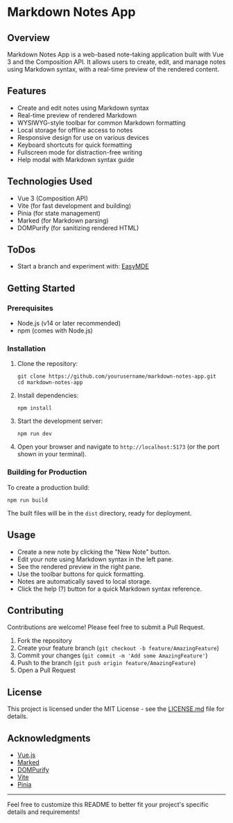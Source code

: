 # Markdown Notes App

## Overview

Markdown Notes App is a web-based note-taking application built with Vue 3 and the Composition 
API. It allows users to create, edit, and manage notes using Markdown syntax, with a real-time 
preview of the rendered content.

## Features

- Create and edit notes using Markdown syntax
- Real-time preview of rendered Markdown
- WYSIWYG-style toolbar for common Markdown formatting
- Local storage for offline access to notes
- Responsive design for use on various devices
- Keyboard shortcuts for quick formatting
- Fullscreen mode for distraction-free writing
- Help modal with Markdown syntax guide

## Technologies Used

- Vue 3 (Composition API)
- Vite (for fast development and building)
- Pinia (for state management)
- Marked (for Markdown parsing)
- DOMPurify (for sanitizing rendered HTML)

## ToDos
- Start a branch and experiment with: [EasyMDE](https://github.com/Ionaru/easy-markdown-editor?tab=readme-ov-file)

## Getting Started

### Prerequisites

- Node.js (v14 or later recommended)
- npm (comes with Node.js)

### Installation

1. Clone the repository:
   ```
   git clone https://github.com/yourusername/markdown-notes-app.git
   cd markdown-notes-app
   ```

2. Install dependencies:
   ```
   npm install
   ```

3. Start the development server:
   ```
   npm run dev
   ```

4. Open your browser and navigate to `http://localhost:5173` (or the port shown in your terminal).

### Building for Production

To create a production build:

```
npm run build
```

The built files will be in the `dist` directory, ready for deployment.

## Usage

- Create a new note by clicking the "New Note" button.
- Edit your note using Markdown syntax in the left pane.
- See the rendered preview in the right pane.
- Use the toolbar buttons for quick formatting.
- Notes are automatically saved to local storage.
- Click the help (?) button for a quick Markdown syntax reference.

## Contributing

Contributions are welcome! Please feel free to submit a Pull Request.

1. Fork the repository
2. Create your feature branch (`git checkout -b feature/AmazingFeature`)
3. Commit your changes (`git commit -m 'Add some AmazingFeature'`)
4. Push to the branch (`git push origin feature/AmazingFeature`)
5. Open a Pull Request

## License

This project is licensed under the MIT License - see the [LICENSE.md](LICENSE.md) file for details.

## Acknowledgments

- [Vue.js](https://vuejs.org/)
- [Marked](https://marked.js.org/)
- [DOMPurify](https://github.com/cure53/DOMPurify)
- [Vite](https://vitejs.dev/)
- [Pinia](https://pinia.vuejs.org/)

---

Feel free to customize this README to better fit your project's specific details and requirements!